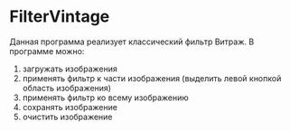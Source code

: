# FilterVintage
Данная программа реализует классический фильтр Витраж.
В программе можно:
1) загружать изображения
2) применять фильтр к части изображения (выделить левой кнопкой область изображения)
3) применять фильтр ко всему изображению
4) сохранять изображение
5) очистить изображение

